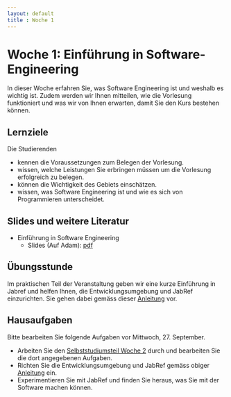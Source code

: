 ```yaml
---
layout: default
title : Woche 1
---
```


# Woche 1: Einführung in Software-Engineering

In dieser Woche erfahren Sie, was Software Engineering ist und weshalb es wichtig ist. 
Zudem werden wir Ihnen mitteilen, wie die Vorlesung funktioniert und was wir von Ihnen erwarten, damit Sie den Kurs bestehen können. 

## Lernziele 

Die Studierenden

* kennen die Voraussetzungen zum Belegen der Vorlesung.
* wissen, welche Leistungen Sie erbringen müssen um die Vorlesung erfolgreich zu belegen. 
* können die Wichtigkeit des Gebiets einschätzen.
* wissen, was Software Engineering ist und wie es sich von Programmieren unterscheidet.


## Slides und weitere Literatur

* Einführung in Software Engineering
    * Slides (Auf Adam): [pdf](https://adam.unibas.ch/goto_adam_file_1648782_download.html)


## Übungsstunde

 Im praktischen Teil der Veranstaltung geben wir eine kurze Einführung in 
 Jabref und helfen Ihnen, die Entwicklungsumgebung und JabRef einzurichten. Sie gehen dabei gemäss dieser [Anleitung](../exercises/jabref-setup) vor. 


## Hausaufgaben

Bitte bearbeiten Sie folgende Aufgaben vor Mittwoch, 27. September. 

* Arbeiten Sie den [Selbststudiumsteil Woche 2](../week2/index) durch und bearbeiten Sie die dort angegebenen Aufgaben. 
* Richten Sie die Entwicklungsumgebung und JabRef gemäss obiger [Anleitung](../exercises/jabref-setup) ein.
* Experimentieren Sie mit JabRef und finden Sie heraus, was Sie mit der Software machen können. 


